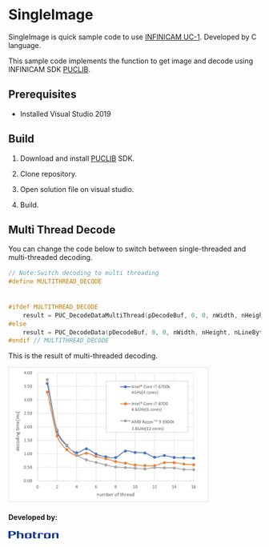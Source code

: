 # SingleImage

SingleImage is quick sample code to use [INFINICAM UC-1](https://www.photron.co.jp/products/hsvcam/infinicam/). Developed by C language.

This sample code implements the function to get image and decode using INFINICAM SDK [PUCLIB](https://www.photron.co.jp/products/hsvcam/infinicam/tech.html).


## Prerequisites
* Installed Visual Studio 2019

## Build
1. Download and install [PUCLIB](https://www.photron.co.jp/products/hsvcam/infinicam/tech.html) SDK.

2. Clone repository.
   
3. Open solution file on visual studio.

4. Build.

## Multi Thread Decode
You can change the code below to switch between single-threaded and multi-threaded decoding.

```c
// Note:Switch decoding to multi threading
#define MULTITHREAD_DECODE


#ifdef MULTITHREAD_DECODE
	result = PUC_DecodeDataMultiThread(pDecodeBuf, 0, 0, nWidth, nHeight, nLineBytes, xferData.pData, q, 8);
#else
	result = PUC_DecodeData(pDecodeBuf, 0, 0, nWidth, nHeight, nLineBytes, xferData.pData, q);
#endif // MULTITHREAD_DECODE
```

This is the result of multi-threaded decoding. 

<img src="image/result.png" width="400">

#### Developed by:
<img src="image/Photron_logo.png" width="100">
